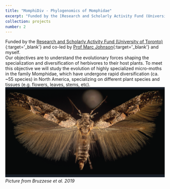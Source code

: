 ```yaml
---
title: "MomphiDiv - Phylogenomics of Momphidae"
excerpt: "Funded by the [Research and Scholarly Activity Fund (University of Toronto)](https://www.utm.utoronto.ca/vp-research/funding-awards/faculty/internal-funding-faculty/research-and-scholarly-activity-fund){:target='_blank'} and co-led by [Prof Marc Johnson](https://evoecolab.wordpress.com){:target='_blank'} and myself.<br/> Our objectives are to understand the evolutionary forces shaping the specialization and diversification of herbivores to their host plants. To meet this objective we will study the evolution of highly specialized micro-moths in the family Momphidae, which have undergone rapid diversification (ca. ~55 species) in North America, specializing on different plant species and tissues (e.g. flowers, leaves, stems, etc). <br/> <img src='/images/Momphidae-01.png' width='500'> <br/> _Picture from Bruzzese et al. 2019_"
collection: projects
number: 2
---
```


Funded by the [Research and Scholarly Activity Fund (University of Toronto)](https://www.utm.utoronto.ca/vp-research/funding-awards/faculty/internal-funding-faculty/research-and-scholarly-activity-fund){:target='_blank'} and co-led by [Prof Marc Johnson](https://evoecolab.wordpress.com){:target='_blank'} and myself.<br/> Our objectives are to understand the evolutionary forces shaping the specialization and diversification of herbivores to their host plants. To meet this objective we will study the evolution of highly specialized micro-moths in the family Momphidae, which have undergone rapid diversification (ca. ~55 species) in North America, specializing on different plant species and tissues (e.g. flowers, leaves, stems, etc). <br/> <img src='/images/Momphidae-01.png'> <br/> _Picture from Bruzzese et al. 2019_
